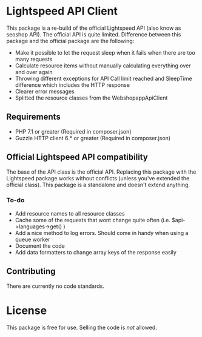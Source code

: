 # Lightspeed API Client
This package is a re-build of the official Lightspeed API (also know as seoshop API). The official API is quite limited. Difference between this package and the official package are the following:

- Make it possible to let the request sleep when it fails when there are too many requests
- Calculate resource items without manually calculating everything over and over again
- Throwing different exceptions for API Call limit reached and SleepTime difference which includes the HTTP response
- Clearer error messages
- Splitted the resource classes from the WebshopappApiClient

## Requirements
- PHP 7.1 or greater (Required in composer.json)
- Guzzle HTTP client 6.* or greater (Required in composer.json)

## Official Lightspeed API compatibility
The base of the API class is the official API. Replacing this package with the Lightspeed package works without conflicts (unless you've extended the official class). This package is a standalone and doesn't extend anything.

### To-do
- Add resource names to all resource classes
- Cache some of the requests that wont change quite often (i.e. $api->languages->get() )
- Add a nice method to log errors. Should come in handy when using a queue worker
- Document the code
- Add data formatters to change array keys of the response easily

## Contributing
There are currently no code standards.

# License
This package is free for use. Selling the code is *not* allowed.